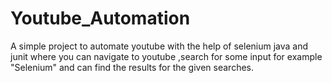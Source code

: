 # Youtube_Automation
A simple project to automate youtube with the help of selenium java and junit where you can navigate to youtube ,search for some input for example "Selenium" and can find the results for the given searches.

